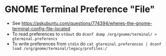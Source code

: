 # GNOME Terminal Preference "File"
- See https://askubuntu.com/questions/774394/wheres-the-gnome-terminal-config-file-located
- To read preferences to `stdout` do `dconf dump /org/gnome/terminal/ > gterminal.preferencs`
- To write preferences from `stdin` do `cat gterminal.preferences | dconf load /org/gnome/terminal/legacy/profiles:/`
